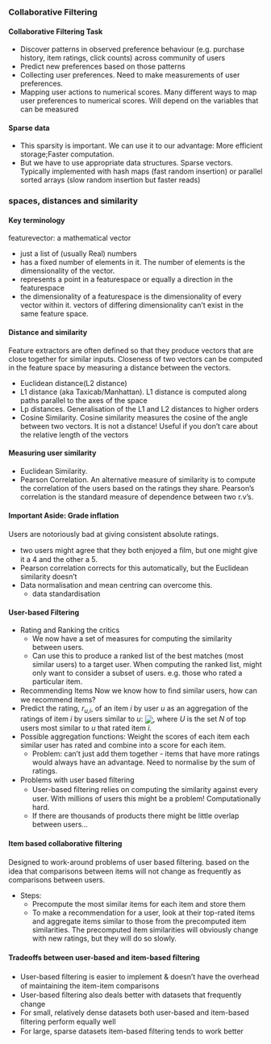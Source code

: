 ### Collaborative Filtering
#### Collaborative Filtering Task
- Discover patterns in observed preference behaviour (e.g. purchase history, item ratings, click counts) across community of users 
- Predict new preferences based on those patterns 
- Collecting user preferences. Need to make measurements of user preferences. 
- Mapping user actions to numerical scores. Many different ways to map user preferences to numerical scores. Will depend on the variables that can be measured 
#### Sparse data
- This sparsity is important. We can use it to our advantage: More efficient storage;Faster computation.
- But we have to use appropriate data structures. Sparse vectors. Typically implemented with hash maps (fast random insertion) or
parallel sorted arrays (slow random insertion but faster reads) 
### spaces, distances and similarity
#### Key terminology
featurevector: a mathematical vector
- just a list of (usually Real) numbers
- has a fixed number of elements in it. The number of elements is the dimensionality of the vector.
- represents a point in a featurespace or equally a direction in the featurespace 
- the dimensionality of a featurespace is the dimensionality of every vector within it. vectors of differing dimensionality can’t exist in the same feature space.
#### Distance and similarity
Feature extractors are often defined so that they produce vectors that are close together for similar inputs. Closeness of two vectors can be computed in the feature space by measuring a distance between the vectors.
- Euclidean distance(L2 distance)
- L1 distance (aka Taxicab/Manhattan). L1 distance is computed along paths parallel to the axes of the space
- Lp distances. Generalisation of the L1 and L2 distances to higher orders
- Cosine Similarity. Cosine similarity measures the cosine of the angle between two vectors.  It is not a distance!  Useful if you don’t care about the relative length of the vectors
#### Measuring user similarity
- Euclidean Similarity. 
- Pearson Correlation. An alternative measure of similarity is to compute the correlation of the users based on the ratings they share. Pearson’s correlation is the standard measure of dependence between two r.v’s. 
#### Important Aside: Grade inﬂation
Users are notoriously bad at giving consistent absolute ratings.
- two users might agree that they both enjoyed a ﬁlm, but one might give it a 4 and the other a 5.
- Pearson correlation corrects for this automatically, but the Euclidean similarity doesn’t
- Data normalisation and mean centring can overcome this.
    - data standardisation
#### User-based Filtering
- Rating and Ranking the critics
    - We now have a set of measures for computing the similarity between users. 
    - Can use this to produce a ranked list of the best matches (most similar users) to a target user. When computing the ranked list, might only want to consider a subset of users. e.g. those who rated a particular item.
- Recommending Items
Now we know how to ﬁnd similar users, how can we recommend items? 
- Predict the rating, *r<sub>u,i</sub>*, of an item *i* by user *u* as an aggregation of the ratings of item *i* by users similar to *u*: <img style="vertical-align:middle" src="http://latex.codecogs.com/svg.latex?\small r_{u,i} = \mathrm{aggr}_{\hat u \in U}(r_{\hat u, i})"/>, where *U* is the set *N* of top users most similar to *u* that rated item *i*.
- Possible aggregation functions: Weight the scores of each item each similar user has rated and combine into a score for each item.
	-  Problem: can’t just add them together - items that have more ratings would always have an advantage. Need to normalise by the sum of ratings.
- Problems with user based ﬁltering
	- User-based ﬁltering relies on computing the similarity against every user. With millions of users this might be a problem! Computationally hard. 
	- If there are thousands of products there might be little overlap between users… 
#### Item based collaborative ﬁltering
Designed to work-around problems of user based ﬁltering. based on the idea that comparisons between items will not change as frequently as comparisons between users. 
- Steps:
	- Precompute the most similar items for each item and store them 
	-  To make a recommendation for a user, look at their top-rated items and aggregate items similar to those from the precomputed item similarities. 
The precomputed item similarities will obviously change with new ratings, but they will do so slowly. 
#### Tradeoffs between user-based and item-based ﬁltering 
- User-based ﬁltering is easier to implement & doesn’t have the overhead of maintaining the item-item comparisons 
- User-based ﬁltering also deals better with datasets that frequently change 
- For small, relatively dense datasets both user-based and item-based ﬁltering perform equally well
- For large, sparse datasets item-based ﬁltering tends to work better
